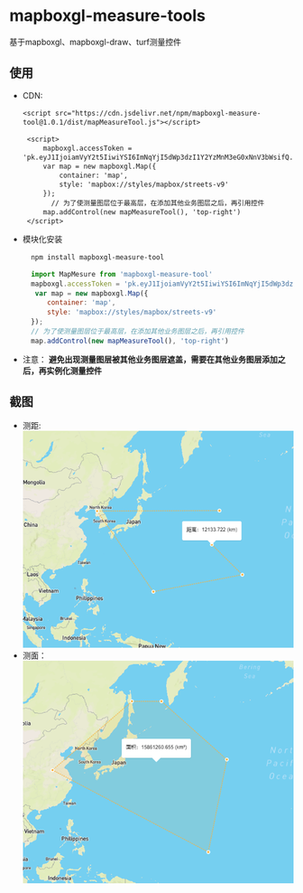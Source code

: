 # mapboxgl-measure-tools
基于mapboxgl、mapboxgl-draw、turf测量控件

## 使用
 - CDN:
   ```
   <script src="https://cdn.jsdelivr.net/npm/mapboxgl-measure-tool@1.0.1/dist/mapMeasureTool.js"></script>
   ```
  
   ```
    <script>
        mapboxgl.accessToken = 'pk.eyJ1IjoiamVyY2t5IiwiYSI6ImNqYjI5dWp3dzI1Y2YzMnM3eG0xNnV3bWsifQ.eQp4goc9Ng8SuEZcdgNJ_g';
        var map = new mapboxgl.Map({
            container: 'map',
            style: 'mapbox://styles/mapbox/streets-v9'
        });
          // 为了使测量图层位于最高层，在添加其他业务图层之后，再引用控件
        map.addControl(new mapMeasureTool(), 'top-right')
    </script>
   ```
  - 模块化安装
    ```
      npm install mapboxgl-measure-tool
    ```
    ```js
      import MapMesure from 'mapboxgl-measure-tool'
      mapboxgl.accessToken = 'pk.eyJ1IjoiamVyY2t5IiwiYSI6ImNqYjI5dWp3dzI1Y2YzMnM3eG0xNnV3bWsifQ.eQp4goc9Ng8SuEZcdgNJ_g';
       var map = new mapboxgl.Map({
          container: 'map',
          style: 'mapbox://styles/mapbox/streets-v9'
      });
      // 为了使测量图层位于最高层，在添加其他业务图层之后，再引用控件
      map.addControl(new mapMeasureTool(), 'top-right')

    ```
   - 注意： **避免出现测量图层被其他业务图层遮盖，需要在其他业务图层添加之后，再实例化测量控件**
   
   
## 截图
  - 测距:   
  ![](assets/line.png)
  - 测面：   
  ![](assets/area.png)
  
 
   

